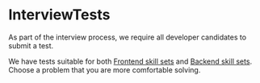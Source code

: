 # InterviewTests

As part of the interview process, we require all developer candidates to submit a test.

We have tests suitable for both [Frontend skill sets](https://github.com/nhsevidence/InterviewTests/tree/master/Frontend) and [Backend skill sets](https://github.com/nhsevidence/InterviewTests/tree/master/Backend).  Choose a problem that you are more comfortable solving.
